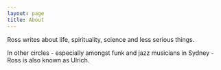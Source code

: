 ```yaml
---
layout: page
title: About
---
```


Ross writes about life, spirituality, science and less serious things.

In other circles - especially amongst funk and jazz musicians in Sydney - Ross is also known as Ulrich.

